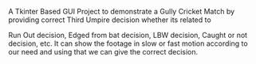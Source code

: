 A Tkinter Based GUI Project to demonstrate a Gully Cricket Match by providing correct Third Umpire decision whether its related to

Run Out decision, Edged from bat decision, LBW decision, Caught or not decision, etc.
It can show the footage in slow or fast motion according to our need and using that we can give the correct decision.
